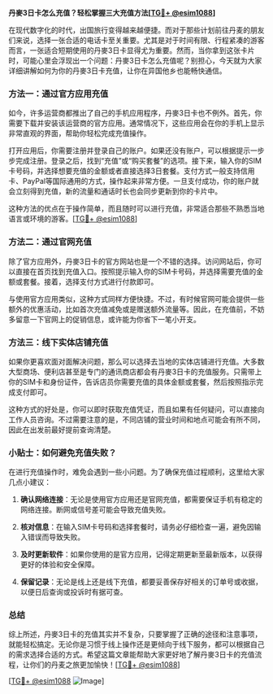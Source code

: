 **丹麥3日卡怎么充值？轻松掌握三大充值方法[[TG💪+ @esim1088](https://t.me/s/esim1088)]**

在现代数字化的时代，出国旅行变得越来越便捷。而对于那些计划前往丹麦的朋友们来说，选择一张合适的电话卡至关重要。尤其是对于时间有限、行程紧凑的游客而言，一张适合短期使用的丹麥3日卡显得尤为重要。然而，当你拿到这张卡片时，可能心里会浮现出一个问题：丹麥3日卡怎么充值呢？别担心，今天就为大家详细讲解如何为你的丹麥3日卡充值，让你在异国他乡也能畅快通信。

### 方法一：通过官方应用充值

如今，许多运营商都推出了自己的手机应用程序，丹麥3日卡也不例外。首先，你需要下载并安装该运营商的官方应用。通常情况下，这些应用会在你的手机上显示非常直观的界面，帮助你轻松完成充值操作。

打开应用后，你需要注册并登录自己的账户。如果还没有账户，可以根据提示一步步完成注册。登录之后，找到“充值”或“购买套餐”的选项。接下来，输入你的SIM卡号码，并选择想要充值的金额或者直接选择3日套餐。支付方式一般支持信用卡、PayPal等国际通用的方式，操作起来非常方便。一旦支付成功，你的账户就会立刻得到充值，新的流量和通话时长也会同步更新到你的卡片中。

这种方法的优点在于操作简单，而且随时可以进行充值，非常适合那些不熟悉当地语言或环境的游客。[[TG💪+ @esim1088](https://t.me/s/esim1088)]

### 方法二：通过官网充值

除了官方应用外，丹麥3日卡的官方网站也是一个不错的选择。访问网站后，你可以直接在首页找到充值入口。按照提示输入你的SIM卡号码，并选择需要充值的金额或套餐。接着，选择支付方式进行付款即可。

与使用官方应用类似，这种方式同样方便快捷。不过，有时候官网可能会提供一些额外的优惠活动，比如首次充值减免或是赠送额外流量等。因此，在充值前，不妨多留意一下官网上的促销信息，或许能为你省下一笔小开支。

### 方法三：线下实体店铺充值

如果你更喜欢面对面解决问题，那么可以选择去当地的实体店铺进行充值。大多数大型商场、便利店甚至是专门的通讯商店都会有丹麥3日卡的充值服务。只需带上你的SIM卡和身份证件，告诉店员你需要充值的具体金额或套餐，然后按照指示完成支付即可。

这种方式的好处是，你可以即时获取充值凭证，而且如果有任何疑问，可以直接向工作人员咨询。不过需要注意的是，不同店铺的营业时间和地点可能会有所不同，因此在出发前最好提前查询清楚。

### 小贴士：如何避免充值失败？

在进行充值操作时，难免会遇到一些小问题。为了确保充值过程顺利，这里给大家几点小建议：

1. **确认网络连接**：无论是使用官方应用还是官网充值，都需要保证手机有稳定的网络连接。断网或信号差可能会导致充值失败。
   
2. **核对信息**：在输入SIM卡号码和选择套餐时，请务必仔细检查一遍，避免因输入错误而导致失败。

3. **及时更新软件**：如果你使用的是官方应用，记得定期更新至最新版本，以获得更好的体验和安全保障。

4. **保留记录**：无论是线上还是线下充值，都要妥善保存好相关的订单号或收据，以便日后查询或投诉时有据可查。

### 总结

综上所述，丹麥3日卡的充值其实并不复杂，只要掌握了正确的途径和注意事项，就能轻松搞定。无论你是习惯于线上操作还是更倾向于线下服务，都可以根据自己的需求选择合适的方式。希望这篇文章能帮助大家更好地了解丹麥3日卡的充值流程，让你们的丹麦之旅更加愉快！[[TG💪+ @esim1088](https://t.me/s/esim1088)]

[[TG💪+ @esim1088](https://t.me/s/esim1088) ![Image](https://i.postimg.cc/4NQfJmqS/Snipaste-2025-05-13-00-14-12.png)]